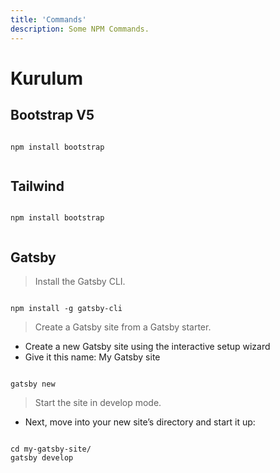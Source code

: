 ```yaml
---
title: 'Commands'
description: Some NPM Commands.
---
```

# Kurulum



## Bootstrap V5

```bootstrap

npm install bootstrap


```



## Tailwind

```tailwind

npm install bootstrap


```

## Gatsby 

> Install the Gatsby CLI.

```gatsby

npm install -g gatsby-cli

```
> Create a Gatsby site from a Gatsby starter.
 -  Create a new Gatsby site using the interactive setup wizard
 -  Give it this name: My Gatsby site

```gatsby

gatsby new

```
>  Start the site in develop mode.

- Next, move into your new site’s directory and start it up:

```gatsby

cd my-gatsby-site/
gatsby develop

```
